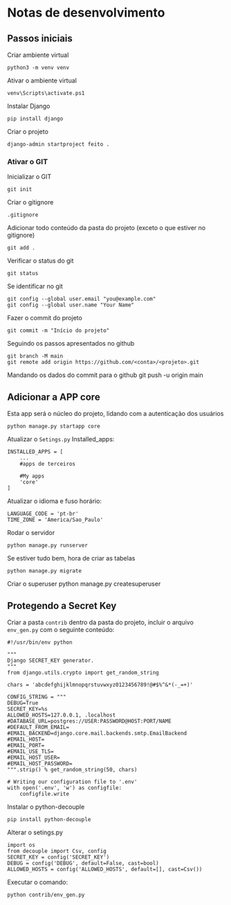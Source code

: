 # Notas de desenvolvimento

## Passos iniciais
Criar ambiente virtual

    python3 -m venv venv

Ativar o ambiente virtual

    venv\Scripts\activate.ps1

Instalar Django

    pip install django

Criar o projeto

    django-admin startproject feito .

### Ativar o GIT

Inicializar o GIT

    git init

Criar o gitignore

    .gitignore

Adicionar todo conteúdo da pasta do projeto (exceto o que estiver no gitignore)

    git add .

Verificar o status do git

    git status

Se identificar no git

    git config --global user.email "you@example.com"
    git config --global user.name "Your Name"

Fazer o commit do projeto

    git commit -m "Início do projeto"

Seguindo os passos apresentados no github

    git branch -M main
    git remote add origin https://github.com/<conta>/<projeto>.git

Mandando os dados do commit para o github
    git push -u origin main
    
## Adicionar a APP core
Esta app será o núcleo do projeto, lidando com a autenticação dos usuários

    python manage.py startapp core

Atualizar o `Setings.py` Installed_apps:

    INSTALLED_APPS = [
        ...
        #apps de terceiros

        #My apps
        'core'
    ]

Atualizar o idioma e fuso horário:

    LANGUAGE_CODE = 'pt-br'
    TIME_ZONE = 'America/Sao_Paulo'

Rodar o servidor

    python manage.py runserver

Se estiver tudo bem, hora de criar as tabelas

    python manage.py migrate

Criar o superuser
    python manage.py createsuperuser

## Protegendo a Secret Key

Criar a pasta `contrib` dentro da pasta do projeto, incluir o arquivo `env_gen.py` com o seguinte conteúdo:

    #!/usr/bin/env python

    """
    Django SECRET_KEY generator.
    """
    from django.utils.crypto import get_random_string

    chars = 'abcdefghijklmnopqrstuvwxyz0123456789!@#$%^&*(-_=+)'

    CONFIG_STRING = """
    DEBUG=True
    SECRET_KEY=%s
    ALLOWED_HOSTS=127.0.0.1, .localhost
    #DATABASE_URL=postgres://USER:PASSWORD@HOST:PORT/NAME
    #DEFAULT_FROM_EMAIL=
    #EMAIL_BACKEND=django.core.mail.backends.smtp.EmailBackend
    #EMAIL_HOST=
    #EMAIL_PORT=
    #EMAIL_USE_TLS=
    #EMAIL_HOST_USER=
    #EMAIL_HOST_PASSWORD=
    """.strip() % get_random_string(50, chars)

    # Writing our configuration file to '.env'
    with open('.env', 'w') as configfile:
        configfile.write

Instalar o python-decouple

    pip install python-decouple

Alterar o setings.py

    import os
    from decouple import Csv, config
    SECRET_KEY = config('SECRET_KEY')
    DEBUG = config('DEBUG', default=False, cast=bool)
    ALLOWED_HOSTS = config('ALLOWED_HOSTS', default=[], cast=Csv())

Executar o comando:

    python contrib/env_gen.py

